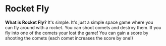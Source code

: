 # Rocket Fly

**What is Rocket Fly?**
It's simple. It's just a simple space game where you can fly around with a rocket.
You can shoot comets and destroy them. If you fly into one of the comets your lost the game!
You can gain a score by shooting the comets (each comet increases the score by one!)
